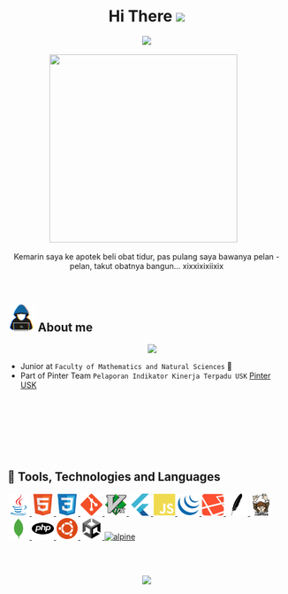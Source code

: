 <!--
**skuknuraknu/skuknuraknu** is a ✨ _special_ ✨ repository because its `README.md` (this file) appears on your GitHub profile.

Here are some ideas to get you started:

- 🔭 I’m currently working on ...
- 🌱 I’m currently learning ...
- 👯 I’m looking to collaborate on ...
- 🤔 I’m looking for help with ...
- 💬 Ask me about ...
- 📫 How to reach me: ...
- 😄 Pronouns: ...
- ⚡ Fun fact: ...
-->
<h1 align="center"><b>Hi There  </b><img src="https://media.giphy.com/media/hvRJCLFzcasrR4ia7z/giphy.gif" width="35"></h1>

<p align="center">
  <a href="https://github.com/DenverCoder1/readme-typing-svg"><img src="https://readme-typing-svg.herokuapp.com?font=Time+New+Roman&color=cyan&size=25&center=true&vCenter=true&width=600&height=100&lines=Assalamualaikum+Warahmatullah+Wr+Wb..&hearts;++;Selalu+menyerah;Jangan+pernah+semangat..;Tetap+putus+asa..<3"></a>
</p>
<p align="center"> 
<img src="https://i.gifer.com/origin/55/55f1f99ec4fceab6af26e290a9bccdcd.gif" width="340" height="340"/>&nbsp&nbsp&nbsp
</p>
<p align="center">Kemarin saya ke apotek beli obat tidur, pas pulang saya bawanya pelan - pelan, takut obatnya bangun... xixxixixiixix</p>
<br>

## <picture><img src = "https://github.com/0xAbdulKhalid/0xAbdulKhalid/raw/main/assets/mdImages/about_me.gif" width = 50px></picture> **About me**

<picture> <img align="right" src="https://user-images.githubusercontent.com/106018819/236599386-e30955a9-afdf-494b-8748-3cdd1a7ce215.jpg" width = 250px></picture>

<br>

- Junior at `Faculty of Mathematics and Natural Sciences` 🏫
- Part of Pinter Team `Pelaporan Indikator Kinerja Terpadu USK` <a href="https://pinter.usk.ac.id" target="_blank">Pinter USK</a>

<br><br><br><br><br><br>
## 🔮 Tools, Technologies and Languages

<p align="left"> 
<a href="https://www.java.com" target="_blank"> 
<img src="https://raw.githubusercontent.com/devicons/devicon/master/icons/java/java-original.svg" alt="java" width="40" height="40"/> </a> 
<a href="https://html.spec.whatwg.org" target="_blank"> 
<img src="https://raw.githubusercontent.com/devicons/devicon/master/icons/html5/html5-original.svg" alt="html5" width="40" height="40"/> </a> <a href="https://www.w3.org/Style/CSS/" target="_blank"> <img src="https://raw.githubusercontent.com/devicons/devicon/master/icons/css3/css3-original.svg" alt="css3" width="40" height="40"/> </a> 
<a href="https://git-scm.com" target="_blank"> 
<img src="https://raw.githubusercontent.com/devicons/devicon/master/icons/git/git-original.svg" alt="git" width="40" height="40"/> </a> 
<a href="https://www.vim.org" target="_blank"> 
<img src="https://raw.githubusercontent.com/devicons/devicon/master/icons/vim/vim-original.svg" alt="vim" width="40" height="40"/> </a>
<a href="https://www.flutter.dev" target="_blank"> 
<img src="https://raw.githubusercontent.com/devicons/devicon/master/icons/flutter/flutter-original.svg" alt="flutter" width="40" height="40"/> </a>
<a href="https://www.developer.mozilla.org/en-US/docs/Web/JavaScript" target="_blank"> 
<img src="https://raw.githubusercontent.com/devicons/devicon/master/icons/javascript/javascript-plain.svg" alt="javascript" width="40" height="40"/> </a>
<a href="https://www.developer.mozilla.org/en-US/docs/Web/JavaScript" target="_blank"> 
<img src="https://raw.githubusercontent.com/devicons/devicon/master/icons/jquery/jquery-original.svg" alt="jquery" width="40" height="40"/> </a>
<a href="https://www.laravel.com" target="_blank"> 
<img src="https://raw.githubusercontent.com/devicons/devicon/master/icons/laravel/laravel-plain.svg" alt="laravel" width="40" height="40"/> </a>
<a href="https://https://httpd.apache.org" target="_blank"> 
<img src="https://raw.githubusercontent.com/devicons/devicon/master/icons/apache/apache-plain.svg" alt="apache" width="40" height="40"/> </a>
<a href="https://www.getcomposer.org" target="_blank"> 
<img src="https://raw.githubusercontent.com/devicons/devicon/master/icons/composer/composer-original.svg" alt="composer" width="40" height="40"/> </a>
<a href="https://www.mongodb.com" target="_blank"> 
<img src="https://raw.githubusercontent.com/devicons/devicon/master/icons/mongodb/mongodb-plain.svg" alt="mongodb" width="40" height="40"/> </a>
<a href="https://www.php.com" target="_blank"> 
<img src="https://raw.githubusercontent.com/devicons/devicon/master/icons/php/php-plain.svg" alt="php" width="40" height="40"/> </a>
<a href="https://www.ubuntu.com" target="_blank"> 
<img src="https://raw.githubusercontent.com/devicons/devicon/master/icons/ubuntu/ubuntu-plain.svg" alt="ubuntu" width="40" height="40"/> </a>
<a href="#" target="_blank"> 
<img src="https://raw.githubusercontent.com/devicons/devicon/master/icons/unity/unity-original.svg" alt="unity" width="40" height="40"/> </a>
<a href="https://www.alpinejs.dev" target="_blank"> 
<img src="https://avatars.githubusercontent.com/u/59030169?s=280&v=4" alt="alpine" width="40" height="40"/> </a>
</p>

<br>
<br>
<p align="center"><img src="https://miro.medium.com/v2/resize:fit:960/1*Qe60suSfV_KDs5syR76B-A.gif"/></p>
